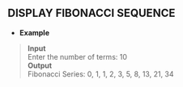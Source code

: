 ## DISPLAY FIBONACCI SEQUENCE    

* **Example**  

> **Input**   
> Enter the number of terms: 10   
> **Output**   
> Fibonacci Series: 0, 1, 1, 2, 3, 5, 8, 13, 21, 34   
